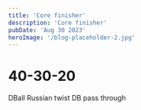 ```yaml
---
title: 'Core finisher'
description: 'Core finisher'
pubDate: 'Aug 30 2023'
heroImage: '/blog-placeholder-2.jpg'
---
```

# 40-30-20
DBall Russian twist
DB pass through 
